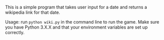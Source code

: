 This is a simple program that takes user input for a date and returns a wikipedia link for that date.

Usage: run `python wiki.py` in the command line to run the game. Make sure you have Python 3.X.X and that your environment variables are set up correctly.
